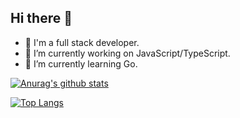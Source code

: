 ## Hi there 👋

<!--
**hojas/hojas** is a ✨ _special_ ✨ repository because its `README.md` (this file) appears on your GitHub profile.

Here are some ideas to get you started:
-->
- 🚀 I'm a full stack developer.
- 🔭 I’m currently working on JavaScript/TypeScript.
- 🌱 I’m currently learning Go.

<!--
- 🌱 I’m currently learning ...
- 👯 I’m looking to collaborate on ...
- 🤔 I’m looking for help with ...
- 💬 Ask me about ...
- 📫 How to reach me: ...
- 😄 Pronouns: ...
- ⚡ Fun fact: ...
-->

[![Anurag's github stats](https://github-readme-stats.vercel.app/api?username=hojas&show_icons=true&theme=dracula&count_private=true)](https://github.com/anuraghazra/github-readme-stats)

[![Top Langs](https://github-readme-stats.vercel.app/api/top-langs/?username=hojas&layout=compact)](https://github.com/anuraghazra/github-readme-stats)
